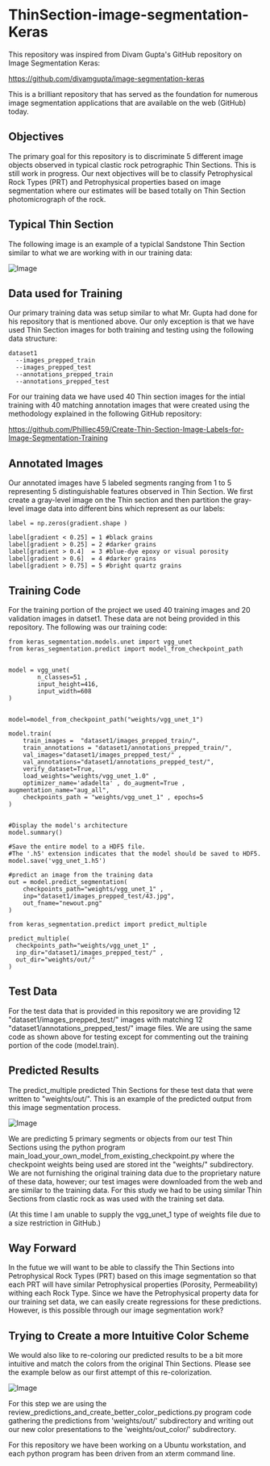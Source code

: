 # ThinSection-image-segmentation-Keras
This repository was inspired from Divam Gupta's GitHub repository on Image Segmentation Keras:

https://github.com/divamgupta/image-segmentation-keras

This is a brilliant repository that has served as the foundation for numerous image segmentation applications that are available on the web (GitHub) today.

## Objectives
The primary goal for this repository is to discriminate 5 different image objects observed in typical clastic rock petrographic Thin Sections. This is still work in progress.  Our next objectives will be to classify Petrophysical Rock Types (PRT) and Petrophysical properties based on image segmentation where our estimates will be based totally on Thin Section photomicrograph of the rock. 


## Typical Thin Section
The following image is an example of a typiclal Sandstone Thin Section similar to what we are working with in our training data:

![Image](5ts.png)


## Data used for Training
Our primary training data was setup similar to what Mr. Gupta had done for his repository that is mentioned above. Our only exception is that we have used Thin Section images for both training and testing using the following data structure:

    dataset1
      --images_prepped_train
      --images_prepped_test
      --annotations_prepped_train
      --annotations_prepped_test


For our training data we have used 40 Thin section images for the intial training with 40 matching annotation images that were created using the methodology explained in the following GitHub repository:

https://github.com/Philliec459/Create-Thin-Section-Image-Labels-for-Image-Segmentation-Training


## Annotated Images
Our annotated images have 5 labeled segments ranging from 1 to 5 representing 5 distinguishable features observed in Thin Section. We first create a gray-level image on the Thin section and then partition the gray-level image data into different bins which represent as our labels:

    label = np.zeros(gradient.shape )

    label[gradient < 0.25] = 1 #black grains 
    label[gradient > 0.25] = 2 #darker grains
    label[gradient > 0.4]  = 3 #blue-dye epoxy or visual porosity  
    label[gradient > 0.6]  = 4 #darker grains 
    label[gradient > 0.75] = 5 #bright quartz grains   


## Training Code
For the training portion of the project we used 40 training images and 20 validation images in datset1. These data are not being provided in this repository. The following was our training code:

    from keras_segmentation.models.unet import vgg_unet
    from keras_segmentation.predict import model_from_checkpoint_path


    model = vgg_unet(
            n_classes=51 ,  
            input_height=416, 
            input_width=608 
    )


    model=model_from_checkpoint_path("weights/vgg_unet_1")

    model.train(
        train_images =  "dataset1/images_prepped_train/",
        train_annotations = "dataset1/annotations_prepped_train/",
        val_images="dataset1/images_prepped_test/" ,
        val_annotations="dataset1/annotations_prepped_test/",
        verify_dataset=True,
        load_weights="weights/vgg_unet_1.0" ,
        optimizer_name='adadelta' , do_augment=True , augmentation_name="aug_all",    
        checkpoints_path = "weights/vgg_unet_1" , epochs=5
    )


    #Display the model's architecture
    model.summary()

    #Save the entire model to a HDF5 file.
    #The '.h5' extension indicates that the model should be saved to HDF5.
    model.save('vgg_unet_1.h5') 

    #predict an image from the training data
    out = model.predict_segmentation(
        checkpoints_path="weights/vgg_unet_1" , 
        inp="dataset1/images_prepped_test/43.jpg",
        out_fname="newout.png"
    )

    from keras_segmentation.predict import predict_multiple

    predict_multiple( 
      checkpoints_path="weights/vgg_unet_1" , 
      inp_dir="dataset1/images_prepped_test/" , 
      out_dir="weights/out/" 
    )


## Test Data
For the test data that is provided in this repository we are providing 12 "dataset1/images_prepped_test/" images with matching 12 "dataset1/annotations_prepped_test/" image files. We are using the same code as shown above for testing except for commenting out the training portion of the code (model.train).  


## Predicted Results
The predict_multiple predicted Thin Sections for these test data that were written to "weights/out/". This is an example of the predicted output from this image segmentation process. 


![Image](5predict.png)



We are predicting 5 primary segments or objects from our test Thin Sections using the python program main_load_your_own_model_from_existing_checkpoint.py where the checkpoint weights being used are stored int the "weights/" subdirectory. We are not furnishing the original training data due to the proprietary nature of these data, however; our test images were downloaded from the web and are similar to the training data. For this study we had to be using similar Thin Sections from clastic rock as was used with the training set data. 

(At this time I am unable to supply the vgg_unet_1 type of weights file due to a size restriction in GitHub.) 

## Way Forward 
In the futue we will want to be able to classify the Thin Sections into Petrophysical Rock Types (PRT) based on this image segmentation so that each PRT will have similar Petrophysical properties (Porosity, Permeability) withing each Rock Type. Since we have the Petrophysical property data for our training set data, we can easily create regressions for these predictions. However, is this possible through our image segmentation work? 


## Trying to Create a more Intuitive Color Scheme
We would also like to re-coloring our predicted results to be a bit more intuitive and match the colors from the original Thin Sections. Please see the example below as our first attempt of this re-colorization. 


![Image](5_recolor.png)


For this step we are using the review_predictions_and_create_better_color_pedictions.py program code gathering the predictions from 'weights/out/' subdirectory and writing out our new color presentations to the 'weights/out_color/' subdirectory. 

For this repository we have been working on a Ubuntu workstation, and each python program has been driven from an xterm command line. 


